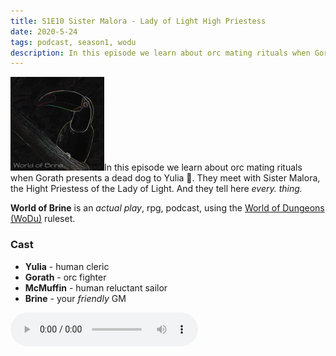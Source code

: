 ```yaml
---
title: S1E10 Sister Malora - Lady of Light High Priestess
date: 2020-5-24
tags: podcast, season1, wodu
description: In this episode we learn about orc mating rituals when Gorath presents a dead dog to Yulia :shrug:. They meet with Sister Malora, the Hight Priestess of the Lady of Light. And they tell here _every. thing._
---
```


![thumb](assets/images/season1_thumb.png)In this episode we learn about orc mating rituals when Gorath presents a dead dog to Yulia :shrug:. They meet with Sister Malora, the Hight Priestess of the Lady of Light. And they tell here _every. thing._

**World of Brine** is an _actual play_, rpg, podcast, using the [World of Dungeons (WoDu)](http://www.onesevendesign.com/dw/world_of_dungeons_1979.pdf) ruleset.

<break>

### Cast
- **Yulia** - human cleric
- **Gorath** - orc fighter
- **McMuffin** - human reluctant sailor
- **Brine** - your _friendly_ GM

<audio controls src="https://archive.org/download/s1e9-cloud_city/s1e10-sister_malora-lady_of_light_high_priestess.mp3"></audio>
